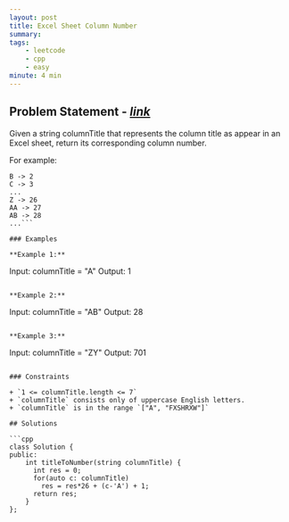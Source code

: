 ```yaml
---
layout: post
title: Excel Sheet Column Number
summary:
tags:
    - leetcode
    - cpp
    - easy
minute: 4 min
---
```


## Problem Statement - [*link*](https://leetcode.com/problems/excel-sheet-column-number)  

Given a string columnTitle that represents the column title as appear in an Excel sheet, return its corresponding column number.

For example:

```A -> 1
B -> 2
C -> 3
...
Z -> 26
AA -> 27
AB -> 28 
...```

### Examples

**Example 1:**  
```
Input: columnTitle = "A"
Output: 1
```

**Example 2:**  
```
Input: columnTitle = "AB"
Output: 28
```

**Example 3:**  
```
Input: columnTitle = "ZY"
Output: 701
```

### Constraints

+ `1 <= columnTitle.length <= 7`
+ `columnTitle` consists only of uppercase English letters.
+ `columnTitle` is in the range `["A", "FXSHRXW"]`

## Solutions

```cpp
class Solution {
public:
    int titleToNumber(string columnTitle) {
      int res = 0;
      for(auto c: columnTitle)
        res = res*26 + (c-'A') + 1; 
      return res;
    }
};
```